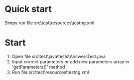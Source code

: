 # Quick start

Simpy run file src\\test\\resources\\testng.xml

# Start

1. Open file src\\test\\java\\tests\\AnswersTest.java
2. Input correct parameters or add new parameters array in 'getParameters()' method
3. Run file src\\test\\resources\\testng.xml